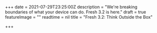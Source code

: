 +++
date = 2021-07-29T23:25:00Z
description = "We're breaking boundaries of what your device can do. Fresh 3.2 is here."
draft = true
featureImage = ""
readtime = nil
title = "Fresh 3.2: Think Outside the Box"

+++
